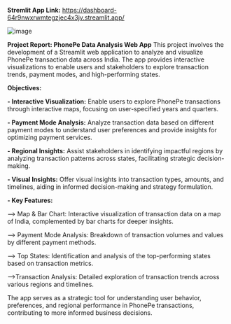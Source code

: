 **Stremlit App Link:** https://dashboard-64r9nwxrwmtegzjec4x3jv.streamlit.app/

![image](https://github.com/user-attachments/assets/d85f797e-6a87-44ad-a6b7-60d2f89c0dcc)

**Project Report: PhonePe Data Analysis Web App**
This project involves the development of a Streamlit web application to analyze and visualize PhonePe transaction data across India. The app provides interactive visualizations to enable users and stakeholders to explore transaction trends, payment modes, and high-performing states.

**Objectives:**

**- Interactive Visualization:**
Enable users to explore PhonePe transactions through interactive maps, focusing on user-specified years and quarters.

**- Payment Mode Analysis:**
Analyze transaction data based on different payment modes to understand user preferences and provide insights for optimizing payment services.

**- Regional Insights:**
Assist stakeholders in identifying impactful regions by analyzing transaction patterns across states, facilitating strategic decision-making.

**- Visual Insights:**
Offer visual insights into transaction types, amounts, and timelines, aiding in informed decision-making and strategy formulation.

**- Key Features:**

--> Map & Bar Chart: Interactive visualization of transaction data on a map of India, complemented by bar charts for deeper insights.

--> Payment Mode Analysis: Breakdown of transaction volumes and values by different payment methods.

--> Top States: Identification and analysis of the top-performing states based on transaction metrics.

-->Transaction Analysis: Detailed exploration of transaction trends across various regions and timelines.

The app serves as a strategic tool for understanding user behavior, preferences, and regional performance in PhonePe transactions, contributing to more informed business decisions.
